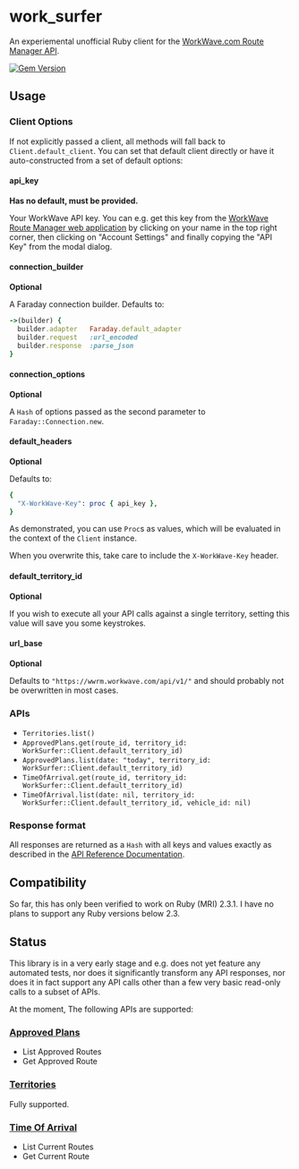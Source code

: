 # work_surfer

An experiemental unofficial Ruby client for the
[WorkWave.com Route Manager API](https://wwrm.workwave.com/api).

[![Gem Version](https://badge.fury.io/rb/work_surfer.svg)](https://badge.fury.io/rb/work_surfer)

## Usage

### Client Options

If not explicitly passed a client, all methods will fall back to
`Client.default_client`. You can set that default client directly or
have it auto-constructed from a set of default options:

#### api_key

**Has no default, must be provided.**

Your WorkWave API key. You can e.g. get this key from the [WorkWave
Route Manager web application](https://wwrm.workwave.com/) by clicking
on your name in the top right corner, then clicking on "Account
Settings" and finally copying the "API Key" from the modal dialog.

#### connection_builder

**Optional**

A Faraday connection builder. Defaults to:

```ruby
->(builder) {
  builder.adapter   Faraday.default_adapter
  builder.request   :url_encoded
  builder.response  :parse_json
}
```

#### connection_options

**Optional**

A `Hash` of options passed as the second parameter to
`Faraday::Connection.new`.

#### default_headers

**Optional**

Defaults to:

```ruby
{
  "X-WorkWave-Key": proc { api_key },
}
```

As demonstrated, you can use `Proc`s as values, which will be evaluated
in the context of the `Client` instance.

When you overwrite this, take care to include the `X-WorkWave-Key`
header.

#### default_territory_id

**Optional**

If you wish to execute all your API calls against a single territory,
setting this value will save you some keystrokes.

#### url_base

**Optional**

Defaults to `"https://wwrm.workwave.com/api/v1/"` and should probably
not be overwritten in most cases.

### APIs

- `Territories.list()`
- `ApprovedPlans.get(route_id, territory_id: WorkSurfer::Client.default_territory_id)`
- `ApprovedPlans.list(date: "today", territory_id: WorkSurfer::Client.default_territory_id)`
- `TimeOfArrival.get(route_id, territory_id: WorkSurfer::Client.default_territory_id)`
- `TimeOfArrival.list(date: nil, territory_id: WorkSurfer::Client.default_territory_id, vehicle_id: nil)`

### Response format

All responses are returned as a `Hash` with all keys and values exactly
as described in the [API Reference Documentation](https://wwrm.workwave.com/api).

## Compatibility

So far, this has only been verified to work on Ruby (MRI) 2.3.1. I have
no plans to support any Ruby versions below 2.3.

## Status

This library is in a very early stage and e.g. does not yet feature any
automated tests, nor does it significantly transform any API responses,
nor does it in fact support any API calls other than a few very basic
read-only calls to a subset of APIs.

At the moment, The following APIs are supported:

### [Approved Plans](https://wwrm.workwave.com/api/#approved-plans-api)

- List Approved Routes
- Get Approved Route

### [Territories](https://wwrm.workwave.com/api/#territories-api)

Fully supported.

### [Time Of Arrival](https://wwrm.workwave.com/api/#time-of-arrival-api)

- List Current Routes
- Get Current Route
